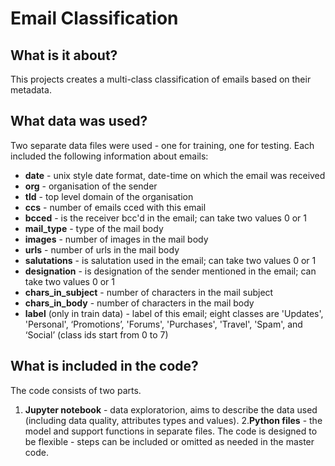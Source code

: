 # Email Classification

## What is it about?
This projects creates a multi-class classification of emails based on their metadata. 

## What data was used?
Two separate data files were used - one for training, one for testing. Each included the following information about emails:
* __date__ - unix style date format, date-time on which the email was received
* __org__ - organisation of the sender
* __tld__ - top level domain of the organisation
* __ccs__ - number of emails cced with this email
* __bcced__ - is the receiver bcc'd in the email; can take two values 0 or 1
* __mail_type__ - type of the mail body
* __images__ - number of images in the mail body
* __urls__ - number of urls in the mail body
* __salutations__ - is salutation used in the email; can take two values 0 or 1
* __designation__ - is designation of the sender mentioned in the email; can take two values 0 or 1
* __chars_in_subject__ - number of characters in the mail subject
* __chars_in_body__ - number of characters in the mail body
* __label__ (only in train data) - label of this email; eight classes are 'Updates', 'Personal', ‘Promotions’, 'Forums', 'Purchases', 'Travel', 'Spam', and ‘Social’ (class ids start from 0 to 7)

## What is included in the code?
The code consists of two parts. 
1. __Jupyter notebook__ - data exploratorion, aims to describe the data used (including data quality, attributes types and values).
2.__Python files__ - the model and support functions in separate files.
The code is designed to be flexible - steps can be included or omitted as needed in the master code.

